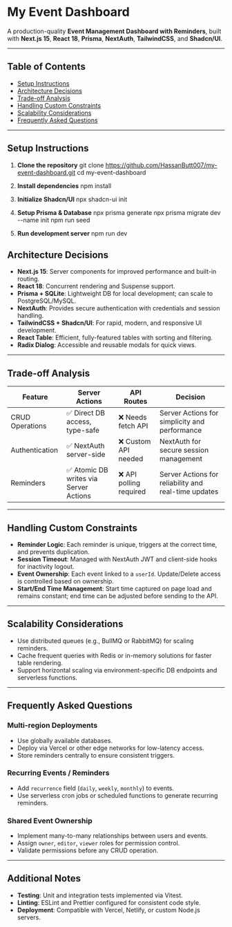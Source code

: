 # My Event Dashboard

A production-quality **Event Management Dashboard with Reminders**, built with **Next.js 15**, **React 18**, **Prisma**, **NextAuth**, **TailwindCSS**, and **Shadcn/UI**.

---

## Table of Contents

* [Setup Instructions](#setup-instructions)
* [Architecture Decisions](#architecture-decisions)
* [Trade-off Analysis](#trade-off-analysis)
* [Handling Custom Constraints](#handling-custom-constraints)
* [Scalability Considerations](#scalability-considerations)
* [Frequently Asked Questions](#frequently-asked-questions)

---

## Setup Instructions

1. **Clone the repository**
   git clone https://github.com/HassanButt007/my-event-dashboard.git
   cd my-event-dashboard

2. **Install dependencies**
   npm install


3. **Initialize Shadcn/UI**
   npx shadcn-ui init

4. **Setup Prisma & Database**
   npx prisma generate
   npx prisma migrate dev --name init
   npm run seed

5. **Run development server**
   npm run dev


## Architecture Decisions

* **Next.js 15**: Server components for improved performance and built-in routing.
* **React 18**: Concurrent rendering and Suspense support.
* **Prisma + SQLite**: Lightweight DB for local development; can scale to PostgreSQL/MySQL.
* **NextAuth**: Provides secure authentication with credentials and session handling.
* **TailwindCSS + Shadcn/UI**: For rapid, modern, and responsive UI development.
* **React Table**: Efficient, fully-featured tables with sorting and filtering.
* **Radix Dialog**: Accessible and reusable modals for quick views.

---

## Trade-off Analysis

| Feature         | Server Actions                        | API Routes             | Decision                                             |
| --------------- | ------------------------------------- | ---------------------- | ---------------------------------------------------- |
| CRUD Operations | ✅ Direct DB access, type-safe         | ❌ Needs fetch API      | Server Actions for simplicity and performance        |
| Authentication  | ✅ NextAuth server-side                | ❌ Custom API needed    | NextAuth for secure session management               |
| Reminders       | ✅ Atomic DB writes via Server Actions | ❌ API polling required | Server Actions for reliability and real-time updates |

---

## Handling Custom Constraints

* **Reminder Logic**: Each reminder is unique, triggers at the correct time, and prevents duplication.
* **Session Timeout**: Managed with NextAuth JWT and client-side hooks for inactivity logout.
* **Event Ownership**: Each event linked to a `userId`. Update/Delete access is controlled based on ownership.
* **Start/End Time Management**: Start time captured on page load and remains constant; end time can be adjusted before sending to the API.

---

## Scalability Considerations

* Use distributed queues (e.g., BullMQ or RabbitMQ) for scaling reminders.
* Cache frequent queries with Redis or in-memory solutions for faster table rendering.
* Support horizontal scaling via environment-specific DB endpoints and serverless functions.

---

## Frequently Asked Questions

### Multi-region Deployments

* Use globally available databases.
* Deploy via Vercel or other edge networks for low-latency access.
* Store reminders centrally to ensure consistent triggers.

### Recurring Events / Reminders

* Add `recurrence` field (`daily`, `weekly`, `monthly`) to events.
* Use serverless cron jobs or scheduled functions to generate recurring reminders.

### Shared Event Ownership

* Implement many-to-many relationships between users and events.
* Assign `owner`, `editor`, `viewer` roles for permission control.
* Validate permissions before any CRUD operation.

---

## Additional Notes

* **Testing**: Unit and integration tests implemented via Vitest.
* **Linting**: ESLint and Prettier configured for consistent code style.
* **Deployment**: Compatible with Vercel, Netlify, or custom Node.js servers.
